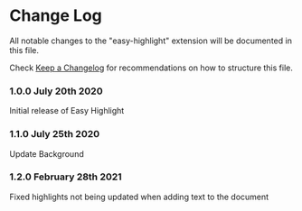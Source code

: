 # Change Log

All notable changes to the "easy-highlight" extension will be documented in this file.

Check [Keep a Changelog](http://keepachangelog.com/) for recommendations on how to structure this file.

### 1.0.0 July 20th 2020

Initial release of Easy Highlight

### 1.1.0 July 25th 2020

Update Background

### 1.2.0 February 28th 2021

Fixed highlights not being updated when adding text to the document